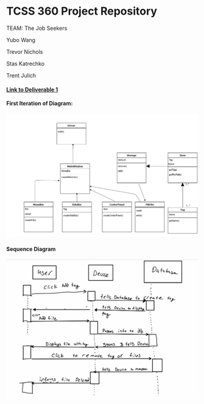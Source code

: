 # TCSS 360 Project Repository

TEAM: The Job Seekers

Yubo Wang

Trevor Nichols

Stas Katrechko

Trent Julich

#### [Link to Deliverable 1](https://docs.google.com/document/d/1KlvfGq_FSku6o255seMN-9qr70FZHROpfOpTmCAEKgI/edit?usp=sharing)

#### First Iteration of Diagram:

![diagram](./imgs/diagram1.png)

#### Sequence Diagram

![sequence](./imgs/sequence.jpg)

